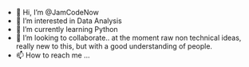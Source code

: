 - 👋 Hi, I’m @JamCodeNow
- 👀 I’m interested in Data Analysis
- 🐍 I’m currently learning Python 
- 💞️ I’m looking to collaborate.. at the moment raw
     non technical ideas, really new to this, but 
     with a good understanding of people.
- 📫 How to reach me ...

<!---
JamCodeNow/JamCodeNow is a ✨ special ✨ repository because its `README.md` (this file) appears on your GitHub profile.
You can click the Preview link to take a look at your changes.
--->
